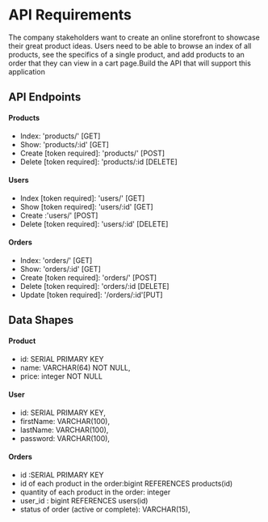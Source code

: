 # API Requirements
The company stakeholders want to create an online storefront to showcase their great product ideas. Users need to be able to browse an index of all products, see the specifics of a single product, and add products to an order that they can view in a cart page.Build the API that will support this application

## API Endpoints
#### Products
- Index: 'products/' [GET]
- Show:  'products/:id' [GET]
- Create [token required]: 'products/' [POST] 
- Delete [token required]: 'products/:id [DELETE]
#### Users
- Index [token required]: 'users/' [GET] 
- Show [token required]: 'users/:id' [GET] 
- Create :'users/' [POST] 
- Delete [token required]: 'users/:id' [DELETE] 

#### Orders
- Index: 'orders/' [GET]
- Show:  'orders/:id' [GET]
- Create [token required]: 'orders/' [POST] 
- Delete [token required]: 'orders/:id [DELETE]
- Update [token required]: '/orders/:id'[PUT]


## Data Shapes

#### Product
- id: SERIAL PRIMARY KEY
- name: VARCHAR(64) NOT NULL,
- price: integer NOT NULL

#### User
- id: SERIAL PRIMARY KEY,
- firstName: VARCHAR(100),
- lastName: VARCHAR(100),
- password: VARCHAR(100),

#### Orders
- id :SERIAL PRIMARY KEY
- id of each product in the order:bigint REFERENCES products(id)
- quantity of each product in the order: integer
- user_id : bigint REFERENCES users(id)
- status of order (active or complete): VARCHAR(15),
 